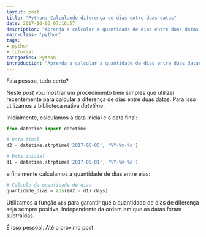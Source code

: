 ```yaml
---
layout: post
title: "Python: Calculando diferença de dias entre duas datas"
date: 2017-10-03 07:16:57
description: "Aprenda a calcular a quantidade de dias entre duas datas."
main-class: 'python'
tags:
- python
- tutorial
categories: Python
introduction: "Aprenda a calcular a quantidade de dias entre duas datas."
---
```


Fala pessoa, tudo certo?

Neste *post* vou mostrar um procedimento bem simples que utilizei recentemente para calcular a diferença de dias entre duas datas. Para isso utilizamos a biblioteca nativa *datetime*.

Inicialmente, calculamos a data inicial e a data final:

```python
from datetime import datetime

# Data final
d2 = datetime.strptime('2017-05-05', '%Y-%m-%d')

# Data inicial
d1 = datetime.strptime('2017-05-01', '%Y-%m-%d')

```
 e finalmente calculamos a quantidade de dias entre elas:


```python
# Calculo da quantidade de dias
quantidade_dias = abs((d2 - d1).days)
```

 Utilizamos a função `abs` para garantir que a quantidade de dias de diferença seja sempre positiva, independente da ordem em que as datas foram subtraídas.

 É isso pessoal. Até o próximo post.
